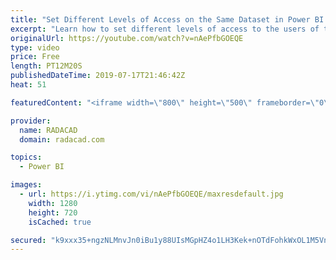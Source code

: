 ```yaml
---
title: "Set Different Levels of Access on the Same Dataset in Power BI using Row Level Security"
excerpt: "Learn how to set different levels of access to the users of the same report and same dataset in Power BI using Row Level Security. The dataset link is available in my blog post here:  https://radacad.com/row-level-security-configuration-in-power-bi-desktop"
originalUrl: https://youtube.com/watch?v=nAePfbGOEQE
type: video
price: Free
length: PT12M20S
publishedDateTime: 2019-07-17T21:46:42Z
heat: 51

featuredContent: "<iframe width=\"800\" height=\"500\" frameborder=\"0\" src=\"https://www.youtube.com/embed/nAePfbGOEQE\" allow=\"accelerometer; autoplay; encrypted-media; gyroscope; picture-in-picture\" allowfullscreen></iframe>"

provider:
  name: RADACAD
  domain: radacad.com

topics:
  - Power BI

images:
  - url: https://i.ytimg.com/vi/nAePfbGOEQE/maxresdefault.jpg
    width: 1280
    height: 720
    isCached: true

secured: "k9xxx35+ngzNLMnvJn0iBu1y88UIsMGpHZ4o1LH3Kek+nOTdFohkWxOL1M5VnmH+TrUV7fi5aCT0gVJ5Toi1yT5rJL/Uq/30hUIUrDqbEitTI+wd6Hmzra+c6WjOyg589YufPetQrtjzRDjQe9AZc6Xa1i0hLCVNeIgoHW28G/tFy2IaA7+To9d4NdG2UBEAK5iqUWkdUh3PUo6OkpiPjXjR8h5/81Y68e7uZBp9WnPFZ9um2ZGx43HqhMe33uLAZFieUyQSPw+qsPA6enzvoT4rr4TNoucOjwU9Tw/A5d2+GWUIwd4eS6osMsKEb5Aykfc5laEwTdoeK/LgNVbbdHK755bImPwJT7yQWwv+j2bVyCc5VBuFea6rS3+7yM6i/QNNcfT5ydb3noaLSBgw2xaktsRgiByX0w3qUMF7Y50=;dbxACXO7vCU7aCUcwIvH2Q=="
---
```


